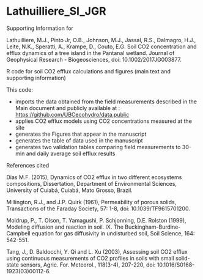 # Lathuilliere_SI_JGR
Supporting Information for 

Lathuilliere, M.J., Pinto Jr, O.B., Johnson, M.J., Jassal, R.S., Dalmagro, H.J.,
Leite, N.K., Speratti, A., Krampe, D., Couto, E.G. Soil CO2 concentration and 
efflux dynamics of a tree island in the Pantanal wetland. Journal of Geophysical Research - Biogeosciences,
doi: 10.1002/2017JG003877.

R code for soil CO2 efflux calculations and figures (main text and supporting information) 

This code:
- imports the data obtained from the field measurements described in the Main document
  and publicly available at : https://github.com/UBCecohydro/data.public
- applies CO2 efflux models using CO2 concentrations measured at the site
- generates the Figures that appear in the manuscript
- generates the table of data used in the manuscript
- generates two validation tables comparing field measurements to 30-min and daily average soil efflux results

References cited 

Dias M.F. (2015), Dynamics of CO2 efflux in two different ecosystems compositions, Dissertation, Department of Environmental Sciences, University of Cuiabá, Cuiabá, Mato Grosso, Brazil.

Millington, R.J., and J.P. Quirk (1961), Permeability of porous solids, Transactions of the Faraday Society, 57: 1-8, 
doi: 10.1039/TF9615701200.

Moldrup, P., T. Olson, T. Yamagushi, P. Schjonning, D.E. Rolston (1999), Modeling diffusion and reaction in soil. IX. The Buckingham-Burdine-Campbell equation for gas diffusivity in undisturbed soil, Soil Science, 164: 542-551.

Tang, J., D. Baldocchi, Y. Qi and L. Xu (2003), Assessing soil CO2 efflux using continuous measurements of CO2 profiles in soils with small solid-state sensors, Agric. For. Meteorol., 118(3-4), 207-220, doi: 10.1016/S0168-1923(03)00112-6. 
